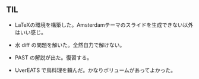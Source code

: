 ## TIL

* LaTeXの環境を構築した。Amsterdamテーマのスライドを生成できない以外はいい感じ。

* 水 diff の問題を解いた。全然自力で解けない。

* PAST の解説が出た。復習する。

* UverEATS で鳥料理を頼んだ。かなりボリュームがあってよかった。